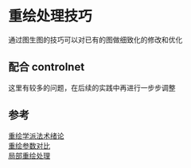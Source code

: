 # 重绘处理技巧
通过图生图的技巧可以对已有的图做细致化的修改和优化

## 配合 controlnet
这里有较多的问题，在后续的实践中再进行一步步调整

## 参考
[重绘学派法术绪论](https://docs.qq.com/pdf/DR2V2ZlhHbnJUVHBa?)  
[重绘参数对比](https://www.bilibili.com/video/BV1QX4y1n7pE)  
[局部重绘处理](https://www.bilibili.com/video/BV1HN411N7GB)  

